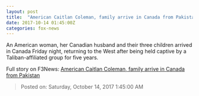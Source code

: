 ```yaml
---
layout: post
title:  "American Caitlan Coleman, family arrive in Canada from Pakistan"
date: 2017-10-14 01:45:00Z
categories: fox-news
---
```


An American woman, her Canadian husband and their three children arrived in Canada Friday night, returning to the West after being held captive by a Taliban-affiliated group for five years.


Full story on F3News: [American Caitlan Coleman, family arrive in Canada from Pakistan](http://www.f3nws.com/n/TxKJDE)

> Posted on: Saturday, October 14, 2017 1:45:00 AM
